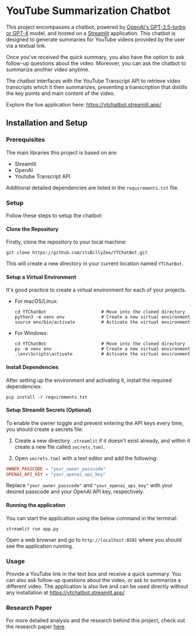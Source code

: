 # YouTube Summarization Chatbot

This project encompasses a chatbot, powered by [OpenAI's GPT-3.5-turbo or GPT-4](https://platform.openai.com/) model, and hosted on a [Streamlit](https://streamlit.io/) application. This chatbot is designed to generate summaries for YouTube videos provided by the user via a textual link.

Once you've received the quick summary, you also have the option to ask follow-up questions about the video. Moreover, you can ask the chatbot to summarize another video anytime.

The chatbot interfaces with the YouTube Transcript API to retrieve video transcripts which it then summarizes, presenting a transcription that distills the key points and main content of the video.

Explore the live application here: https://ytchatbot.streamlit.app/

## Installation and Setup

### Prerequisites

The main libraries this project is based on are:

-  Streamlit
-  OpenAI
-  Youtube Transcript API

Additional detailed dependencies are listed in the `requirements.txt` file.

### Setup

Follow these steps to setup the chatbot:

#### Clone the Repository

Firstly, clone the repository to your local machine:

```shell
git clone https://github.com/itsBillyZee/YTChatBot.git
```

This will create a new directory in your current location named `YTChatBot`.

#### Setup a Virtual Environment 

It's good practice to create a virtual environment for each of your projects. 

-  For macOS/Linux:

    ```shell
    cd YTChatBot                     # Move into the cloned directory
    python3 -m venv env              # Create a new virtual environment
    source env/bin/activate          # Activate the virtual environment
    ```

-  For Windows:

    ```shell
    cd YTChatBot                     # Move into the cloned directory
    py -m venv env                   # Create a new virtual environment
    .\env\Scripts\activate           # Activate the virtual environment
    ```

#### Install Dependencies

After setting up the environment and activating it, install the required dependencies:

```shell
pip install -r requirements.txt
```

#### Setup Streamlit Secrets (Optional)

To enable the owner toggle and prevent entering the API keys every time, you should create a secrets file:

1. Create a new directory `.streamlit` if it doesn't exist already, and within it create a new file called `secrets.toml`.

2. Open `secrets.toml` with a text editor and add the following:

```toml
OWNER_PASSCODE = "your_owner_passcode"
OPENAI_API_KEY = "your_openai_api_key"
```

Replace `"your_owner_passcode"` and `"your_openai_api_key"` with your desired passcode and your OpenAI API key, respectively.

#### Running the application

You can start the application using the below command in the terminal:

```shell
streamlit run app.py
```
Open a web browser and go to `http://localhost:8501` where you should see the application running.

### Usage

Provide a YouTube link in the text box and receive a quick summary. You can also ask follow-up questions about the video, or ask to summarize a different video. The application is also live and can be used directly without any installation at https://ytchatbot.streamlit.app/

### Research Paper

For more detailed analysis and the research behind this project, check out the research paper [here](docs/final.pdf).
